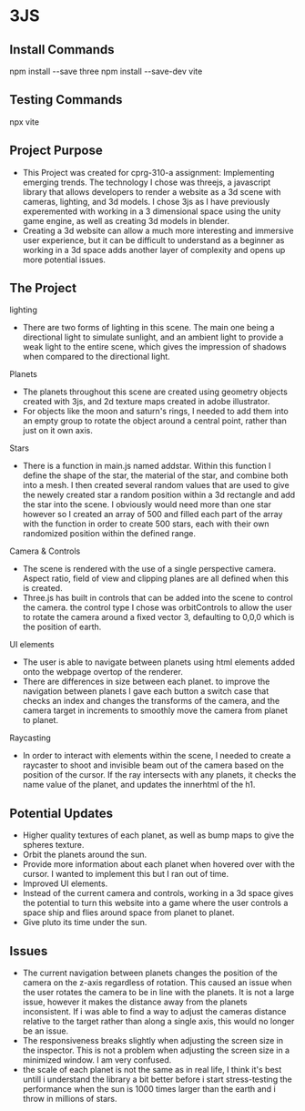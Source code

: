# 3JS

## Install Commands

npm install --save three
npm install --save-dev vite

## Testing Commands

npx vite

## Project Purpose

- This Project was created for cprg-310-a assignment: Implementing emerging trends. The technology I chose was threejs, a javascript library that allows developers to render a website as a 3d scene with cameras, lighting, and 3d models. I chose 3js as I have previously experemented with working in a 3 dimensional space using the unity game engine, as well as creating 3d models in blender.
- Creating a 3d website can allow a much more interesting and immersive user experience, but it can be difficult to understand as a beginner as working in a 3d space adds another layer of complexity and opens up more potential issues.

## The Project

lighting

- There are two forms of lighting in this scene. The main one being a directional light to simulate sunlight, and an ambient light to provide a weak light to the entire scene, which gives the impression of shadows when compared to the directional light.

Planets

- The planets throughout this scene are created using geometry objects created with 3js, and 2d texture maps created in adobe illustrator.
- For objects like the moon and saturn's rings, I needed to add them into an empty group to rotate the object around a central point, rather than just on it own axis.

Stars

- There is a function in main.js named addstar. Within this function I define the shape of the star, the material of the star, and combine both into a mesh. I then created several random values that are used to give the newely created star a random position within a 3d rectangle and add the star into the scene. I obviously would need more than one star however so I created an array of 500 and filled each part of the array with the function in order to create 500 stars, each with their own randomized position within the defined range.

Camera & Controls

- The scene is rendered with the use of a single perspective camera. Aspect ratio, field of view and clipping planes are all defined when this is created.
- Three.js has built in controls that can be added into the scene to control the camera. the control type I chose was orbitControls to allow the user to rotate the camera around a fixed vector 3, defaulting to 0,0,0 which is the position of earth.

UI elements

- The user is able to navigate between planets using html elements added onto the webpage overtop of the renderer.
- There are differences in size between each planet. to improve the navigation between planets I gave each button a switch case that checks an index and changes the transforms of the camera, and the camera target in increments to smoothly move the camera from planet to planet.

Raycasting

- In order to interact with elements within the scene, I needed to create a raycaster to shoot and invisible beam out of the camera based on the position of the cursor. If the ray intersects with any planets, it checks the name value of the planet, and updates the innerhtml of the h1.

## Potential Updates

- Higher quality textures of each planet, as well as bump maps to give the spheres texture.
- Orbit the planets around the sun.
- Provide more information about each planet when hovered over with the cursor. I wanted to implement this but I ran out of time.
- Improved UI elements.
- Instead of the current camera and controls, working in a 3d space gives the potential to turn this website into a game where the user controls a space ship and flies around space from planet to planet.
- Give pluto its time under the sun.

## Issues

- The current navigation between planets changes the position of the camera on the z-axis regardless of rotation. This caused an issue when the user rotates the camera to be in line with the planets. It is not a large issue, however it makes the distance away from the planets inconsistent. If i was able to find a way to adjust the cameras distance relative to the target rather than along a single axis, this would no longer be an issue.
- The responsiveness breaks slightly when adjusting the screen size in the inspector. This is not a problem when adjusting the screen size in a minimized window. I am very confused.
- the scale of each planet is not the same as in real life, I think it's best untill i understand the library a bit better before i start stress-testing the performance when the sun is 1000 times larger than the earth and i throw in millions of stars.
